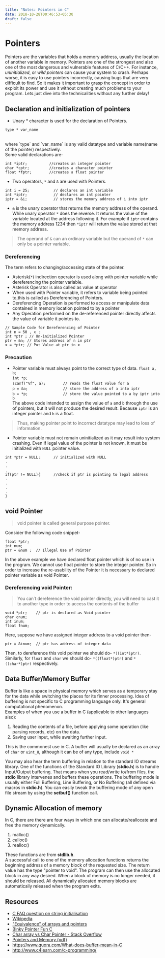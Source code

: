 ```yaml
---
title: "Notes: Pointers in C"
date: 2018-10-28T00:46:53+05:30
draft: false
---
```


# Pointers
Pointers are the variables that holds a memory address, usually the location of another variable in memory. Pointers are one of the strongest and also one of the most dangerous and vulnerable features of C/C++. For instance, *uninitialized*, or *wild pointers* can cause your system to crash. Perhaps worse, it is easy to use pointers incorrectly, causing bugs that are very difficult to find. So it makes it important to grasp the concept in order to exploit its power and use it without creating much problems to your program. Lets just dive into the technicalities without any further delay!

## Declaration and initialization of pointers
- Unary * character is used for the declaration of Pointers. <br>
```
type * var_name
```
<br>
where `type` and `var_name` is any valid datatype and variable name(name of the pointer) respectively. <br> Some valid declarations are-

`int *iptr;          //creates an integer pointer` <br>
`char *cptr;         //creates a character pointer` <br>
`float *fptr;        //creates a float pointer` <br>

- Two operators, `*` and `&` are used with Pointers.

```int i = 25;           // declares an int variable``` <br>
```int *iptr;            // declares an int pointer``` <br>
```iptr = &i;            // stores the memory address of i into iptr```

- `&` is the unary operator that returns the memory address of the operand. While unary operator `*` does the reverse. It returns the value of the variable located at the address following it. For example if `iptr` contains the memory address 1234 then `*iptr` will return the value stored at that memory address.

> The operand of `&` can an ordinary variable but the operand of `*` can only be a pointer variable.

### Dereferencing
The term refers to changing/accessing state of the pointer.

- Asterisk(`*`) indirection operator is used along with pointer variable while dereferencing the pointer variable.
- Asterisk Operator is also called as value at operator
- When used with Pointer variable, it refers to variable being pointed to,this is called as Dereferencing of Pointers.
- Dereferencing Operation is performed to access or manipulate data contained in memory location pointed to by a pointer
- Any Operation performed on the de-referenced pointer directly affects the value of variable it pointes to.

```// Sample Code for Dereferencing of Pointer``` <br>
```int n = 50 , x ;``` <br>
```int *ptr ; // Un-initialized Pointer``` <br>
```ptr = &n; // Stores address of n in ptr``` <br>
```x = *ptr; // Put Value at ptr in x``` <br>

### Precaution
- Pointer variable must always point to the correct type of data.
```float a, b;``` <br>
```int *p;``` <br>
```scanf("%f", a);        // reads the float value for a``` <br>
```p = &a;                // store the address of a into iptr``` <br>
```b = *p;                // store the value pointed to a by iptr into b``` <br>
The above code intended to assign the value of `a` and `b` through the use of pointers, but it will not produce the desired result. Because `iptr` is an integer pointer and `b` is a float.

> Thus, making pointer point to incorrect datatype may lead to loss of information.

- Pointer variable must not remain uninitialized as it may result into system crashing. Even if legal value of the pointer is not known, it must be initialized with `NULL` pointer value.

```int *ptr = NULL;      // initialized with NULL``` <br>
`.` <br>
`.` <br>
`.` <br>
```if(ptr != NULL){      //check if ptr is pointing to legal address``` <br>
`.` <br>
`.` <br>
`.` <br>
`.` <br>
`}` <br>


## void Pointer
> void pointer is called general purpose pointer.

Consider the following code snippet-

`float *ptr;` <br>
`int num;` <br>
`ptr = &num ;  // Illegal Use of Pointer` <br>

In the above example we have declared float pointer which is of no use in the program. We cannot use float pointer to store the integer pointer. So in order to increase the re-usability of the Pointer it is necessary to declared pointer variable as void Pointer.

### Dereferencing void Pointer:
> You can’t dereference the void pointer directly, you will need to cast it to another type in order to access the contents of the buffer

`void *ptr;    // ptr is declared as Void pointer` <br>
`char cnum;` <br>
`int inum;` <br>
`float fnum;`

Here, suppose we have assigned integer address to a void pointer then-

`ptr = &inum;  // ptr has address of integer data`

Then, to dereference this void pointer we should do- `*((int*)ptr)`. <br>
Similarly, for `float` and `char` we should do- `*((float*)ptr)` and
`*((char*)ptr)` respectively.

## Data Buffer/Memory Buffer
Buffer is like a space in physical memory which serves as a temporary stay for the data while switching the places for its finner processing. Idea of buffering is not specific to C programming language only. It's general computational phenomenon.<br>
Examples of when you use a buffer in C (applicable to other languages also):
1. Reading the contents of a file, before applying some operation (like parsing records, etc) on the data.
2. Saving user input, while awaiting further input.

This is the commonest use in C. A buffer will usually be declared as an array of `char` or `uint_8`, although it can be of any type, include `void *`

You may also hear the term buffering in relation to the standard IO streams library. One of the functions of the Standard IO Library (__stdio.h__) is to handle Input/Output buffering. That means when you read/write to/from files, the __stdio__ library intervenes and buffers these operations. The buffering mode is usually either Full Buffering, Line Buffering, or No Buffering (all defined via macros in __stdio.h__). You can easily tweak the buffering mode of any open file stream by using the __setbuf()__ function call.

## Dynamic Allocation of memory
In C, there are there are four ways in which one can allocate/reallocate and free the memory dynamically.
1. malloc() <br>
2. calloc() <br>
3. realloc() <br>

These functions are from __stdlib.h__. <br>
A successful call to one of the memory allocation functions returns the beginning address of a memory block of the requested size. The return value has the type "pointer to void". The program can then use the allocated block in any way desired. When a block of memory is no longer needed, it should be released. All dynamically allocated memory blocks are automatically released when the program exits.



## Resources

- [C FAQ question on string initialisation](http://c-faq.com/decl/strlitinit.html)
- [Wikipedia](https://en.wikipedia.org/wiki/Pointer_(computer_programming))
- ["Equivalence" of arrays and pointers](http://c-faq.com/aryptr/aryptrequiv.html)
- [Binky Pointer Fun C](https://www.youtube.com/watch?v=5VnDaHBi8dM)
- [Char array vs Char Pointer - Stack Overflow](https://stackoverflow.com/questions/10186765/char-array-vs-char-pointer-in-c#10186799)
- [Pointers and Memory (pdf)](http://cslibrary.stanford.edu/102/PointersAndMemory.pdf)
- https://www.quora.com/What-does-buffer-mean-in-C
- http://www.c4learn.com/c-programming/

